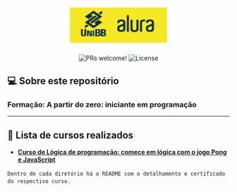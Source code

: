 <h1 align="center">
  <img alt="Rocket.Q" title="Rocket.Q" src=".github/aluraunibb.png" width="220px" />
</h1>

<p align="center">
 <img src="https://img.shields.io/static/v1?label=PRs&message=welcome&color=49AA26&labelColor=000000" alt="PRs welcome!" />  <img alt="License" src="https://img.shields.io/static/v1?label=license&message=MIT&color=49AA26&labelColor=000000">
</p>


## 💻 Sobre este repositório
### Formação: A partir do zero: iniciante em programação

------

## 🚀 Lista de cursos realizados

-  <a href="/1.201266_Pong">**Curso de
   Lógica de programação: comece em lógica com o jogo Pong e JavaScript**</a>

`Dentro de cada diretório há o README com o detalhamento e certificado do respectivo curso.`


